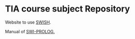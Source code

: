 <h1> TIA course subject Repository </h1>

<p>Website to use <a href="https://swish.swi-prolog.org/" target="_blank">SWISH</a>.</p>
<p>Manual of <a href="https://www.swi-prolog.org/pldoc/doc_for?object=manual">SWI-PROLOG.</a></p>
